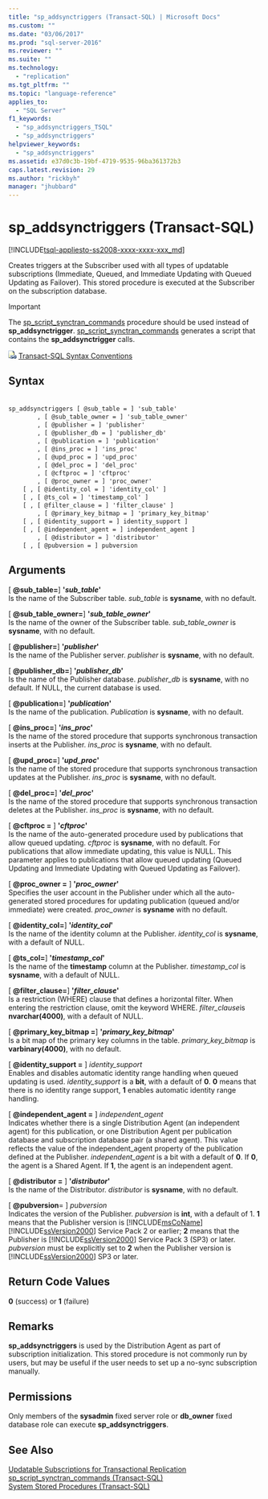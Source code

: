 ```yaml
---
title: "sp_addsynctriggers (Transact-SQL) | Microsoft Docs"
ms.custom: ""
ms.date: "03/06/2017"
ms.prod: "sql-server-2016"
ms.reviewer: ""
ms.suite: ""
ms.technology: 
  - "replication"
ms.tgt_pltfrm: ""
ms.topic: "language-reference"
applies_to: 
  - "SQL Server"
f1_keywords: 
  - "sp_addsynctriggers_TSQL"
  - "sp_addsynctriggers"
helpviewer_keywords: 
  - "sp_addsynctriggers"
ms.assetid: e37d0c3b-19bf-4719-9535-96ba361372b3
caps.latest.revision: 29
ms.author: "rickbyh"
manager: "jhubbard"
---
```

# sp_addsynctriggers (Transact-SQL)
[!INCLUDE[tsql-appliesto-ss2008-xxxx-xxxx-xxx_md](../../../database-engine/configure/windows/includes/tsql-appliesto-ss2008-xxxx-xxxx-xxx-md.md)]

  Creates triggers at the Subscriber used with all types of updatable subscriptions (Immediate, Queued, and Immediate Updating with Queued Updating as Failover). This stored procedure is executed at the Subscriber on the subscription database.  
  
> [!IMPORTANT]  
>  The [sp_script_synctran_commands](../../../relational-databases/reference/system-stored-procedures/sp-script-synctran-commands-transact-sql.md) procedure should be used instead of **sp_addsynctrigger**. [sp_script_synctran_commands](../../../relational-databases/reference/system-stored-procedures/sp-script-synctran-commands-transact-sql.md) generates a script that contains the **sp_addsynctrigger** calls.  
  
 ![Topic link icon](../../../database-engine/configure/windows/media/topic-link.gif "Topic link icon") [Transact-SQL Syntax Conventions](../../../t-sql/language-elements/transact-sql-syntax-conventions-transact-sql.md)  
  
## Syntax  
  
```  
  
sp_addsynctriggers [ @sub_table = ] 'sub_table'  
        , [ @sub_table_owner = ] 'sub_table_owner'  
        , [ @publisher = ] 'publisher'  
        , [ @publisher_db = ] 'publisher_db'  
        , [ @publication = ] 'publication'   
        , [ @ins_proc = ] 'ins_proc'   
        , [ @upd_proc = ] 'upd_proc'   
        , [ @del_proc = ] 'del_proc'   
        , [ @cftproc = ] 'cftproc'  
        , [ @proc_owner = ] 'proc_owner'  
    [ , [ @identity_col = ] 'identity_col' ]  
    [ , [ @ts_col = ] 'timestamp_col' ]  
    [ , [ @filter_clause = ] 'filter_clause' ]   
        , [ @primary_key_bitmap = ] 'primary_key_bitmap'  
    [ , [ @identity_support = ] identity_support ]  
    [ , [ @independent_agent = ] independent_agent ]  
        , [ @distributor = ] 'distributor'   
    [ , [ @pubversion = ] pubversion  
```  
  
## Arguments  
 [ **@sub_table=**] **'***sub_table***'**  
 Is the name of the Subscriber table. *sub_table* is **sysname**, with no default.  
  
 [ **@sub_table_owner=**] **'***sub_table_owner***'**  
 Is the name of the owner of the Subscriber table. *sub_table_owner* is **sysname**, with no default.  
  
 [ **@publisher=**] **'***publisher***'**  
 Is the name of the Publisher server. *publisher* is **sysname**, with no default.  
  
 [ **@publisher_db=**] **'***publisher_db***'**  
 Is the name of the Publisher database. *publisher_db* is **sysname**, with no default. If NULL, the current database is used.  
  
 [ **@publication=**] **'***publication***'**  
 Is the name of the publication. *Publication* is **sysname**, with no default.  
  
 [ **@ins_proc=**] **'***ins_proc***'**  
 Is the name of the stored procedure that supports synchronous transaction inserts at the Publisher. *ins_proc* is **sysname**, with no default.  
  
 [ **@upd_proc=**] **'***upd_proc***'**  
 Is the name of the stored procedure that supports synchronous transaction updates at the Publisher. *ins_proc* is **sysname**, with no default.  
  
 [ **@del_proc=**] **'***del_proc***'**  
 Is the name of the stored procedure that supports synchronous transaction deletes at the Publisher. *ins_proc* is **sysname**, with no default.  
  
 [ **@cftproc =** ] **'***cftproc***'**  
 Is the name of the auto-generated procedure used by publications that allow queued updating. *cftproc* is **sysname**, with no default. For publications that allow immediate updating, this value is NULL. This parameter applies to publications that allow queued updating (Queued Updating and Immediate Updating with Queued Updating as Failover).  
  
 [ **@proc_owner =** ] **'***proc_owner***'**  
 Specifies the user account in the Publisher under which all the auto-generated stored procedures for updating publication (queued and/or immediate) were created. *proc_owner* is **sysname** with no default.  
  
 [ **@identity_col=**] **'***identity_col***'**  
 Is the name of the identity column at the Publisher. *identity_col* is **sysname**, with a default of NULL.  
  
 [ **@ts_col=**] **'***timestamp_col***'**  
 Is the name of the **timestamp** column at the Publisher. *timestamp_col* is **sysname**, with a default of NULL.  
  
 [ **@filter_clause=**] **'***filter_clause***'**  
 Is a restriction (WHERE) clause that defines a horizontal filter. When entering the restriction clause, omit the keyword WHERE. *filter_clause*is **nvarchar(4000)**, with a default of NULL.  
  
 [ **@primary_key_bitmap =**] **'***primary_key_bitmap***'**  
 Is a bit map of the primary key columns in the table. *primary_key_bitmap* is **varbinary(4000)**, with no default.  
  
 [ **@identity_support =** ] *identity_support*  
 Enables and disables automatic identity range handling when queued updating is used. *identity_support* is a **bit**, with a default of **0**. **0** means that there is no identity range support, **1** enables automatic identity range handling.  
  
 [ **@independent_agent =** ] *independent_agent*  
 Indicates whether there is a single Distribution Agent (an independent agent) for this publication, or one Distribution Agent per publication database and subscription database pair (a shared agent). This value reflects the value of the independent_agent property of the publication defined at the Publisher. *independent_agent* is a bit with a default of **0**. If **0**, the agent is a Shared Agent. If **1**, the agent is an independent agent.  
  
 [ **@distributor =** ] **'***distributor***'**  
 Is the name of the Distributor. *distributor* is **sysname**, with no default.  
  
 [ **@pubversion**= ] *pubversion*  
 Indicates the version of the Publisher. *pubversion* is **int**, with a default of 1. **1** means that the Publisher version is [!INCLUDE[msCoName](../../../advanced-analytics/r-services/tutorials/includes/msconame-md.md)] [!INCLUDE[ssVersion2000](../../../analysis-services/multidimensional-models/includes/ssversion2000-md.md)] Service Pack 2 or earlier; **2** means that the Publisher is [!INCLUDE[ssVersion2000](../../../analysis-services/multidimensional-models/includes/ssversion2000-md.md)] Service Pack 3 (SP3) or later. *pubversion* must be explicitly set to **2** when the Publisher version is [!INCLUDE[ssVersion2000](../../../analysis-services/multidimensional-models/includes/ssversion2000-md.md)] SP3 or later.  
  
## Return Code Values  
 **0** (success) or **1** (failure)  
  
## Remarks  
 **sp_addsynctriggers** is used by the Distribution Agent as part of subscription initialization. This stored procedure is not commonly run by users, but may be useful if the user needs to set up a no-sync subscription manually.  
  
## Permissions  
 Only members of the **sysadmin** fixed server role or **db_owner** fixed database role can execute **sp_addsynctriggers**.  
  
## See Also  
 [Updatable Subscriptions for Transactional Replication](../../../relational-databases/replication/transactional/updatable-subscriptions-for-transactional-replication.md)   
 [sp_script_synctran_commands &#40;Transact-SQL&#41;](../../../relational-databases/reference/system-stored-procedures/sp-script-synctran-commands-transact-sql.md)   
 [System Stored Procedures &#40;Transact-SQL&#41;](../../../relational-databases/reference/system-stored-procedures/system-stored-procedures-transact-sql.md)  
  
  